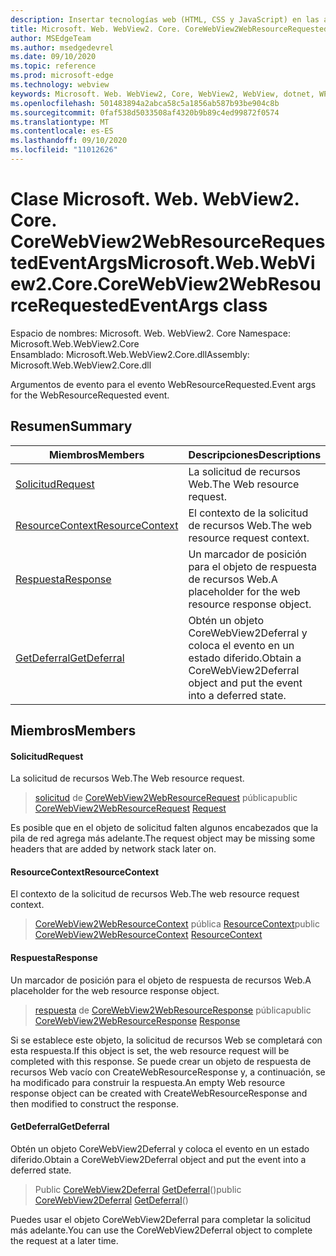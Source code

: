 ```yaml
---
description: Insertar tecnologías web (HTML, CSS y JavaScript) en las aplicaciones nativas con el control Microsoft Edge WebView2
title: Microsoft. Web. WebView2. Core. CoreWebView2WebResourceRequestedEventArgs
author: MSEdgeTeam
ms.author: msedgedevrel
ms.date: 09/10/2020
ms.topic: reference
ms.prod: microsoft-edge
ms.technology: webview
keywords: Microsoft. Web. WebView2, Core, WebView2, WebView, dotnet, WPF, WinForms, App, Edge, CoreWebView2, CoreWebView2Controller, control de explorador, Edge HTML, Microsoft. Web. WebView2. Core. CoreWebView2WebResourceRequestedEventArgs
ms.openlocfilehash: 501483894a2abca58c5a1856ab587b93be904c8b
ms.sourcegitcommit: 0faf538d5033508af4320b9b89c4ed99872f0574
ms.translationtype: MT
ms.contentlocale: es-ES
ms.lasthandoff: 09/10/2020
ms.locfileid: "11012626"
---
```

# <span data-ttu-id="aa7ad-104">Clase Microsoft. Web. WebView2. Core. CoreWebView2WebResourceRequestedEventArgs</span><span class="sxs-lookup"><span data-stu-id="aa7ad-104">Microsoft.Web.WebView2.Core.CoreWebView2WebResourceRequestedEventArgs class</span></span> 

<span data-ttu-id="aa7ad-105">Espacio de nombres: Microsoft. Web. WebView2. Core </span><span class="sxs-lookup"><span data-stu-id="aa7ad-105">Namespace: Microsoft.Web.WebView2.Core</span></span>\
<span data-ttu-id="aa7ad-106">Ensamblado: Microsoft.Web.WebView2.Core.dll</span><span class="sxs-lookup"><span data-stu-id="aa7ad-106">Assembly: Microsoft.Web.WebView2.Core.dll</span></span>

<span data-ttu-id="aa7ad-107">Argumentos de evento para el evento WebResourceRequested.</span><span class="sxs-lookup"><span data-stu-id="aa7ad-107">Event args for the WebResourceRequested event.</span></span>

## <span data-ttu-id="aa7ad-108">Resumen</span><span class="sxs-lookup"><span data-stu-id="aa7ad-108">Summary</span></span>

 <span data-ttu-id="aa7ad-109">Miembros</span><span class="sxs-lookup"><span data-stu-id="aa7ad-109">Members</span></span>                        | <span data-ttu-id="aa7ad-110">Descripciones</span><span class="sxs-lookup"><span data-stu-id="aa7ad-110">Descriptions</span></span>
--------------------------------|---------------------------------------------
[<span data-ttu-id="aa7ad-111">Solicitud</span><span class="sxs-lookup"><span data-stu-id="aa7ad-111">Request</span></span>](#request) | <span data-ttu-id="aa7ad-112">La solicitud de recursos Web.</span><span class="sxs-lookup"><span data-stu-id="aa7ad-112">The Web resource request.</span></span>
[<span data-ttu-id="aa7ad-113">ResourceContext</span><span class="sxs-lookup"><span data-stu-id="aa7ad-113">ResourceContext</span></span>](#resourcecontext) | <span data-ttu-id="aa7ad-114">El contexto de la solicitud de recursos Web.</span><span class="sxs-lookup"><span data-stu-id="aa7ad-114">The web resource request context.</span></span>
[<span data-ttu-id="aa7ad-115">Respuesta</span><span class="sxs-lookup"><span data-stu-id="aa7ad-115">Response</span></span>](#response) | <span data-ttu-id="aa7ad-116">Un marcador de posición para el objeto de respuesta de recursos Web.</span><span class="sxs-lookup"><span data-stu-id="aa7ad-116">A placeholder for the web resource response object.</span></span>
[<span data-ttu-id="aa7ad-117">GetDeferral</span><span class="sxs-lookup"><span data-stu-id="aa7ad-117">GetDeferral</span></span>](#getdeferral) | <span data-ttu-id="aa7ad-118">Obtén un objeto CoreWebView2Deferral y coloca el evento en un estado diferido.</span><span class="sxs-lookup"><span data-stu-id="aa7ad-118">Obtain a CoreWebView2Deferral object and put the event into a deferred state.</span></span>

## <span data-ttu-id="aa7ad-119">Miembros</span><span class="sxs-lookup"><span data-stu-id="aa7ad-119">Members</span></span>

#### <span data-ttu-id="aa7ad-120">Solicitud</span><span class="sxs-lookup"><span data-stu-id="aa7ad-120">Request</span></span> 

<span data-ttu-id="aa7ad-121">La solicitud de recursos Web.</span><span class="sxs-lookup"><span data-stu-id="aa7ad-121">The Web resource request.</span></span>

> <span data-ttu-id="aa7ad-122">[solicitud](#request) de [CoreWebView2WebResourceRequest](microsoft-web-webview2-core-corewebview2webresourcerequest.md) pública</span><span class="sxs-lookup"><span data-stu-id="aa7ad-122">public [CoreWebView2WebResourceRequest](microsoft-web-webview2-core-corewebview2webresourcerequest.md) [Request](#request)</span></span>

<span data-ttu-id="aa7ad-123">Es posible que en el objeto de solicitud falten algunos encabezados que la pila de red agrega más adelante.</span><span class="sxs-lookup"><span data-stu-id="aa7ad-123">The request object may be missing some headers that are added by network stack later on.</span></span>

#### <span data-ttu-id="aa7ad-124">ResourceContext</span><span class="sxs-lookup"><span data-stu-id="aa7ad-124">ResourceContext</span></span> 

<span data-ttu-id="aa7ad-125">El contexto de la solicitud de recursos Web.</span><span class="sxs-lookup"><span data-stu-id="aa7ad-125">The web resource request context.</span></span>

> <span data-ttu-id="aa7ad-126">[CoreWebView2WebResourceContext](./namespace-microsoft-web-webview2-core.md) pública [ResourceContext](#resourcecontext)</span><span class="sxs-lookup"><span data-stu-id="aa7ad-126">public [CoreWebView2WebResourceContext](./namespace-microsoft-web-webview2-core.md) [ResourceContext](#resourcecontext)</span></span>

#### <span data-ttu-id="aa7ad-127">Respuesta</span><span class="sxs-lookup"><span data-stu-id="aa7ad-127">Response</span></span> 

<span data-ttu-id="aa7ad-128">Un marcador de posición para el objeto de respuesta de recursos Web.</span><span class="sxs-lookup"><span data-stu-id="aa7ad-128">A placeholder for the web resource response object.</span></span>

> <span data-ttu-id="aa7ad-129">[respuesta](#response) de [CoreWebView2WebResourceResponse](microsoft-web-webview2-core-corewebview2webresourceresponse.md) pública</span><span class="sxs-lookup"><span data-stu-id="aa7ad-129">public [CoreWebView2WebResourceResponse](microsoft-web-webview2-core-corewebview2webresourceresponse.md) [Response](#response)</span></span>

<span data-ttu-id="aa7ad-130">Si se establece este objeto, la solicitud de recursos Web se completará con esta respuesta.</span><span class="sxs-lookup"><span data-stu-id="aa7ad-130">If this object is set, the web resource request will be completed with this response.</span></span> <span data-ttu-id="aa7ad-131">Se puede crear un objeto de respuesta de recursos Web vacío con CreateWebResourceResponse y, a continuación, se ha modificado para construir la respuesta.</span><span class="sxs-lookup"><span data-stu-id="aa7ad-131">An empty Web resource response object can be created with CreateWebResourceResponse and then modified to construct the response.</span></span>

#### <span data-ttu-id="aa7ad-132">GetDeferral</span><span class="sxs-lookup"><span data-stu-id="aa7ad-132">GetDeferral</span></span> 

<span data-ttu-id="aa7ad-133">Obtén un objeto CoreWebView2Deferral y coloca el evento en un estado diferido.</span><span class="sxs-lookup"><span data-stu-id="aa7ad-133">Obtain a CoreWebView2Deferral object and put the event into a deferred state.</span></span>

> <span data-ttu-id="aa7ad-134">Public [CoreWebView2Deferral](microsoft-web-webview2-core-corewebview2deferral.md) [GetDeferral](#getdeferral)()</span><span class="sxs-lookup"><span data-stu-id="aa7ad-134">public [CoreWebView2Deferral](microsoft-web-webview2-core-corewebview2deferral.md) [GetDeferral](#getdeferral)()</span></span>

<span data-ttu-id="aa7ad-135">Puedes usar el objeto CoreWebView2Deferral para completar la solicitud más adelante.</span><span class="sxs-lookup"><span data-stu-id="aa7ad-135">You can use the CoreWebView2Deferral object to complete the request at a later time.</span></span>

